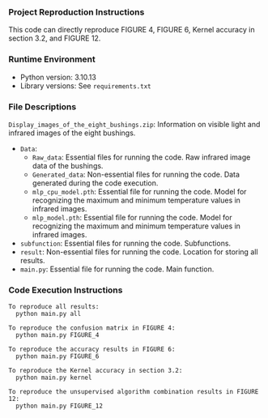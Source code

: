 ### Project Reproduction Instructions

This code can directly reproduce FIGURE 4, FIGURE 6, Kernel accuracy in section 3.2, and FIGURE 12.

### Runtime Environment
- Python version: 3.10.13
- Library versions: See `requirements.txt`

### File Descriptions
`Display_images_of_the_eight_bushings.zip`: Information on visible light and infrared images of the eight bushings.
- `Data`:
  - `Raw_data`: Essential files for running the code. Raw infrared image data of the bushings.
  - `Generated_data`: Non-essential files for running the code. Data generated during the code execution.
  - `mlp_cpu_model.pth`: Essential file for running the code. Model for recognizing the maximum and minimum temperature values in infrared images.
  - `mlp_model.pth`: Essential file for running the code. Model for recognizing the maximum and minimum temperature values in infrared images.
- `subfunction`: Essential files for running the code. Subfunctions.
- `result`: Non-essential files for running the code. Location for storing all results.
- `main.py`: Essential file for running the code. Main function.

### Code Execution Instructions
```
To reproduce all results:
  python main.py all

To reproduce the confusion matrix in FIGURE 4:
  python main.py FIGURE_4

To reproduce the accuracy results in FIGURE 6:
  python main.py FIGURE_6

To reproduce the Kernel accuracy in section 3.2:
  python main.py kernel

To reproduce the unsupervised algorithm combination results in FIGURE 12:
  python main.py FIGURE_12
```
